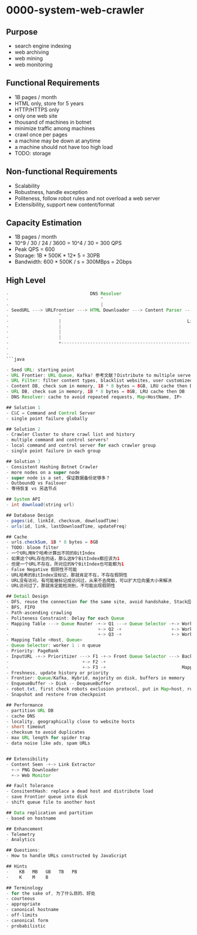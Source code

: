 # 0000-system-web-crawler

## Purpose
- search engine indexing
- web archiving
- web mining
- web monitoring

## Functional Requirements
- 1B pages / month
- HTML only, store for 5 years
- HTTP/HTTPS only
- only one web site
- thousand of machines in botnet
- minimize traffic among machines
- crawl once per pages
- a machine may be down at anytime
- a machine should not have too high load
- TODO: storage

## Non-functional Requirements
- Scalability
- Robustness, handle exception
- Politeness, follow robot rules and not overload a web server
- Extensibility, support new content/format

## Capacity Estimation
- 1B pages / month
- 10^9 / 30 / 24 / 3600 = 10^4 / 30 = 300 QPS
- Peak QPS = 600
- Storage: 1B * 500K * 12* 5 = 30PB
- Bandwidth: 600 * 500K / s = 300MBps = 2Gbps

## High Level
```java
-                               DNS Resolver                            ContentDB  
-                                   ^                                        ^  
-                                   |                                        |  
- SeedURL ---> URLFrontier ---> HTML Downloader ---> Content Parser ---> Content Seen?
-                   ^                                                        |  
-                   |                                                Link Extractor  
-                   |                                                        |  
-                   |                                                    URL Filter  
-                   |                                                        |   
-                   +--------------------------------------------------- URL Seen?  
-                                                                            |  
-                                                                         URL DB  
```java

- Seed URL: starting point
- URL Frontier: URL Queue, Kafka? 参考文献？Distribute to multiple servers
- URL Filter: filter content types, blacklist websites, user customized, domain, prefix, protocols
- Content DB, check sum in memory, 1B * 8 bytes = 8GB, LRU cache then DB
- URL DB, check sum in memory, 1B * 8 bytes = 8GB, LRU cache then DB
- DNS Resolver: cache to avoid repeated requests, Map<HostName, IP>

## Solution 1
- C&C = Command and Control Server
- single point failure globally

## Solution 2
- Crawler Cluster to share crawl list and history
- multiple command and control servers?
- local command and control server for each crawler group
- single point failure in each group

## Solution 3
- Consistent Hashing Botnet Crawler
- more nodes on a super node
- super node is a set, 保证数据备份足够多？
- OutboundQ vs Failover
- 等待恢复 vs 另选节点

## System API
- int download(string url)

## Database Design
- pages(id, linkId, checksum, downloadTime)
- urls(id, link, lastDownloadTime, updateFreq)

## Cache
- urls.checkSum, 1B * 8 bytes = 8GB
- TODO: bloom filter
- 一个URL用N个哈希计算出不同的BitIndex
- 如果这个URL存在的话，那么这N个BitIndex都应该为1
- 但是一个URL不存在，所对应的N个BitIndex也可能都为1
- False Negative 假阴性不可能
- URL哈希的BitIndex没标记，那就肯定不在，不存在假阴性
- URL没有访问，有可能被标记成访问过，从来不去爬取，可以扩大位向量大小来解决
- URL访问过了，那就肯定能检测到，不可能出现假阴性

## Detail Design
- DFS, reuse the connection for the same site, avoid handshake, Stack应该不支持
- BFS, FIFO
- Path-ascending crawling
- Politeness Constraint: Delay for each Queue
- Mapping Table ---> Queue Router -+-> Q1 ---> Queue Selector -+-> Worker Thread 1
-                                  +-> Q2 -+                   +-> Worker Thread 2   
-                                  +-> Q3 -+                   +-> Worker Thread 3  
- Mapping Table <Host, Queue>
- Queue Selector: worker 1 : n queue
- Priority: PageRank
- InputURL -+-> Prioritizer ---> F1 -+-> Front Queue Selector ---> Back Queue Router -+-> Q1 -+-> Back Queue Selector -+-> Worker Thread 1
-                            +-> F2 -+                                    |           +-> Q2 -+                        +-> Worker Thread 2
-                            +-> F3 -+                             Mapping Table      +-> Q3 -+                        +-> Worker Thread 3
- Freshness, update history or priority
- Frontier: Queue/Kafka, Hybrid, majority on disk, buffers in memory
- EnqueueBuffer -> Disk -- DequeueBuffer
- robot.txt, first check robots exclusion protocol, put in Map<host, rule> in memory
- Snapshot and restore from checkpoint

## Performance
- partition URL DB
- cache DNS
- locality, geographically close to website hosts
- short timeout
- checksum to avoid duplicates
- max URL length for spider trap
- data noise like ads, spam URLs


## Extensibility
- Content Seen -+-> Link Extractor
  +-> PNG Downloader
  +-> Web Monitor

## Fault Tolerance
- ConsitentHash: replace a dead host and distribute load
- save Frontier queue into disk
- shift queue file to another host

## Data replication and partition
- based on hostname

## Enhancement
- Telemetry
- Analytics

## Questions:
- How to handle URLs constructed by JavaScript

## Hints
-    KB   MB   GB   TB   PB
-    K    M    B

## Terminology
- for the sake of, 为了什么目的、好处
- courteous
- appropriate
- canonical hostname
- off-limits
- canonical form
- probabilistic